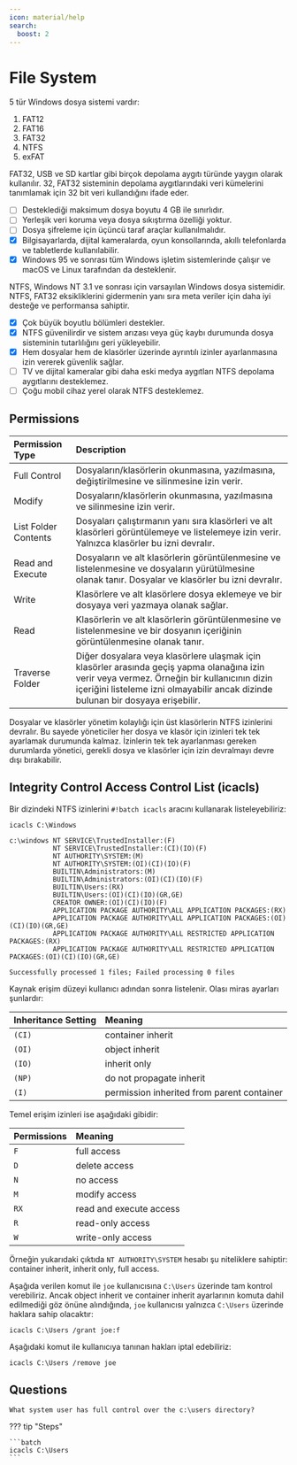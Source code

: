```yaml
---
icon: material/help
search:
  boost: 2
---
```


# File System

5 tür Windows dosya sistemi vardır:

1. FAT12
2. FAT16
3. FAT32
4. NTFS
5. exFAT

FAT32, USB ve SD kartlar gibi birçok depolama aygıtı türünde yaygın olarak kullanılır. 32, FAT32 sisteminin depolama aygıtlarındaki veri kümelerini tanımlamak için 32 bit veri kullandığını ifade eder.

* [ ] Desteklediği maksimum dosya boyutu 4 GB ile sınırlıdır.
* [ ] Yerleşik veri koruma veya dosya sıkıştırma özelliği yoktur.
* [ ] Dosya şifreleme için üçüncü taraf araçlar kullanılmalıdır.
* [x] Bilgisayarlarda, dijital kameralarda, oyun konsollarında, akıllı telefonlarda ve tabletlerde kullanılabilir.
* [x] Windows 95 ve sonrası tüm Windows işletim sistemlerinde çalışır ve macOS ve Linux tarafından da desteklenir.

NTFS, Windows NT 3.1 ve sonrası için varsayılan Windows dosya sistemidir. NTFS, FAT32 eksikliklerini gidermenin yanı sıra meta veriler için daha iyi desteğe ve performansa sahiptir.

* [x] Çok büyük boyutlu bölümleri destekler.
* [x] NTFS güvenilirdir ve sistem arızası veya güç kaybı durumunda dosya sisteminin tutarlılığını geri yükleyebilir.
* [x] Hem dosyalar hem de klasörler üzerinde ayrıntılı izinler ayarlanmasına izin vererek güvenlik sağlar.
* [ ] TV ve dijital kameralar gibi daha eski medya aygıtları NTFS depolama aygıtlarını desteklemez.
* [ ] Çoğu mobil cihaz yerel olarak NTFS desteklemez.

## Permissions

| Permission Type | Description |
|:---|:---|
| Full Control | Dosyaların/klasörlerin okunmasına, yazılmasına, değiştirilmesine ve silinmesine izin verir. |
| Modify | Dosyaların/klasörlerin okunmasına, yazılmasına ve silinmesine izin verir. |
| List Folder Contents | Dosyaları çalıştırmanın yanı sıra klasörleri ve alt klasörleri görüntülemeye ve listelemeye izin verir. Yalnızca klasörler bu izni devralır. |
| Read and Execute | Dosyaların ve alt klasörlerin görüntülenmesine ve listelenmesine ve dosyaların yürütülmesine olanak tanır. Dosyalar ve klasörler bu izni devralır. |
| Write | Klasörlere ve alt klasörlere dosya eklemeye ve bir dosyaya veri yazmaya olanak sağlar. |
| Read | Klasörlerin ve alt klasörlerin görüntülenmesine ve listelenmesine ve bir dosyanın içeriğinin görüntülenmesine olanak tanır. |
| Traverse Folder | Diğer dosyalara veya klasörlere ulaşmak için klasörler arasında geçiş yapma olanağına izin verir veya vermez. Örneğin bir kullanıcının dizin içeriğini listeleme izni olmayabilir ancak dizinde bulunan bir dosyaya erişebilir. |

Dosyalar ve klasörler yönetim kolaylığı için üst klasörlerin NTFS izinlerini devralır. Bu sayede yöneticiler her dosya ve klasör için izinleri tek tek ayarlamak durumunda kalmaz. İzinlerin tek tek ayarlanması gereken durumlarda yönetici, gerekli dosya ve klasörler için izin devralmayı devre dışı bırakabilir.

## Integrity Control Access Control List (icacls)

Bir dizindeki NTFS izinlerini `#!batch icacls` aracını kullanarak listeleyebiliriz:

```batch
icacls C:\Windows
```

```text title="Output"
c:\windows NT SERVICE\TrustedInstaller:(F)
           NT SERVICE\TrustedInstaller:(CI)(IO)(F)
           NT AUTHORITY\SYSTEM:(M)
           NT AUTHORITY\SYSTEM:(OI)(CI)(IO)(F)
           BUILTIN\Administrators:(M)
           BUILTIN\Administrators:(OI)(CI)(IO)(F)
           BUILTIN\Users:(RX)
           BUILTIN\Users:(OI)(CI)(IO)(GR,GE)
           CREATOR OWNER:(OI)(CI)(IO)(F)
           APPLICATION PACKAGE AUTHORITY\ALL APPLICATION PACKAGES:(RX)
           APPLICATION PACKAGE AUTHORITY\ALL APPLICATION PACKAGES:(OI)(CI)(IO)(GR,GE)
           APPLICATION PACKAGE AUTHORITY\ALL RESTRICTED APPLICATION PACKAGES:(RX)
           APPLICATION PACKAGE AUTHORITY\ALL RESTRICTED APPLICATION PACKAGES:(OI)(CI)(IO)(GR,GE)

Successfully processed 1 files; Failed processing 0 files
```

Kaynak erişim düzeyi kullanıcı adından sonra listelenir. Olası miras ayarları şunlardır:

| Inheritance Setting | Meaning |
|:---|:---|
| `(CI)` | container inherit |
| `(OI)` | object inherit |
| `(IO)` | inherit only |
| `(NP)` | do not propagate inherit |
| `(I)` | permission inherited from parent container |

Temel erişim izinleri ise aşağıdaki gibidir:

| Permissions | Meaning |
|:---|:---|
| `F` | full access |
| `D` | delete access |
| `N` | no access |
| `M` | modify access |
| `RX` | read and execute access |
| `R` | read-only access |
| `W` | write-only access |

Örneğin yukarıdaki çıktıda `NT AUTHORITY\SYSTEM` hesabı şu niteliklere sahiptir: container inherit, inherit only, full access.

Aşağıda verilen komut ile `joe` kullanıcısına `C:\Users` üzerinde tam kontrol verebiliriz. Ancak object inherit ve container inherit ayarlarının komuta dahil edilmediği göz önüne alındığında, `joe` kullanıcısı yalnızca `C:\Users` üzerinde haklara sahip olacaktır:

```batch
icacls C:\Users /grant joe:f
```

Aşağıdaki komut ile kullanıcıya tanınan hakları iptal edebiliriz:

```batch
icacls C:\Users /remove joe
```

## Questions

```text
What system user has full control over the c:\users directory?
```

??? tip "Steps"

    ```batch
    icacls C:\Users
    ```
